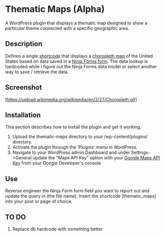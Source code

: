 # Thematic Maps (Alpha)
A WordPress plugin that displays a thematic map designed to show a particular theme connected with a specific geographic area.

## Description
Defines a single [shortcode](https://codex.wordpress.org/Shortcode) that displays a [choropleth map](https://en.wikipedia.org/wiki/Choropleth_map) of the United States based on data saved in a [Ninja Forms form](https://ninjaforms.com). The data lookup is hardcoded while I figure out the Ninja Forms data model or select another way to save / retrieve the data.

## Screenshot
[https://upload.wikimedia.org/wikipedia/en/2/27/Choropleth.gif]

## Installation
This section describes how to install the plugin and get it working.

1. Upload the thematic-maps directory to your /wp-content/plugins/ directory.
2. Activate the plugin through the 'Plugins' menu in WordPress.
3. Navigate to your WordPress admin Dashboard and under Settings->General update the "Maps API Key" option with your [Google Maps API Key](https://developers.google.com/chart/interactive/docs/basic_load_libs#load-settings) from your Google Developer's console

## Use
Reverse engineer the Ninja Form form field you want to report out and update the query in (the file name).
Insert the shortcode \[thematic_maps\] into your post or page of choice.

## TO DO
1. Replace db hardcode with something better
